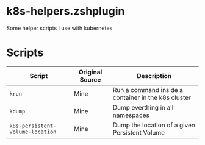 # k8s-helpers.zshplugin

Some helper scripts I use with kubernetes

# Scripts

| Script      | Original Source | Description                                 |
| ----------- | --------------- | ------------------------------------------- |
| `krun`      | Mine            | Run a command inside a container in the k8s cluster | 
| `kdump`     | Mine            | Dump everthing in all namespaces            |
| `k8s-persistent-volume-location` | Mine | Dump the location of a given Persistent Volume |
